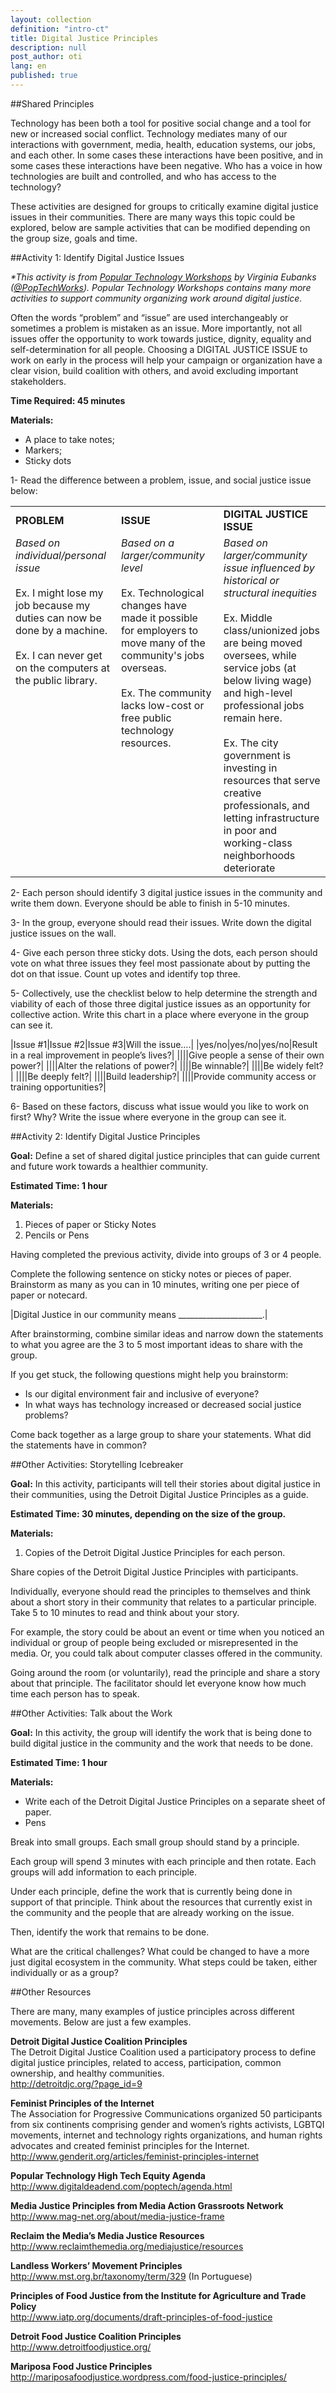 ```yaml
---
layout: collection
definition: "intro-ct"
title: Digital Justice Principles
description: null
post_author: oti
lang: en
published: true
---
```


##Shared Principles

Technology has been both a tool for positive social change and a tool for new or increased social conflict. Technology mediates many of our interactions with government, media, health, education systems, our jobs, and each other. In some cases these interactions have been positive, and in some cases these interactions have been negative. Who has a voice in how technologies are built and controlled, and who has access to the technology?

These activities are designed for groups to critically examine digital justice issues in their communities. There are many ways this topic could be explored, below are sample activities that can be modified depending on the group size, goals and time.

##Activity 1: Identify Digital Justice Issues

<em>*This activity is from <a href="http://digitaldeadend.com/poptech/">Popular Technology Workshops</a> by Virginia Eubanks (<a href="https://twitter.com/poptechworks">@PopTechWorks</a>). Popular Technology Workshops contains many more activities to support community organizing work around digital justice. </em>

Often the words “problem” and “issue” are used interchangeably or sometimes a problem is mistaken as an issue. More importantly, not all issues offer the opportunity to work towards justice, dignity, equality and self-determination for all people. Choosing a DIGITAL JUSTICE ISSUE to work on early in the process will help your campaign or organization have a clear vision, build coalition with others, and avoid excluding important stakeholders.
 
**Time Required: 45 minutes**

**Materials:**

 - A place to take notes;  
 - Markers;  
 - Sticky dots

1- Read the difference between a problem, issue, and social justice 
issue below:
 
<table>
<tr><td><strong>PROBLEM</strong></td><td><strong>ISSUE</strong></td><td><strong>DIGITAL JUSTICE ISSUE</strong></td></tr>
<tr><td style="vertical-align:top;">
<em>Based on individual/personal issue</em><br/><br/>
Ex. I might lose my job because my duties can now be done by a machine.<br /><br/>
Ex. I can never get on the computers at the public library. 
</td>
<td style="vertical-align:top;">
<em>Based on a larger/community level </em><br /><br/>
Ex. Technological changes have made it possible for employers to move many of the community's jobs overseas.<br /><br/>
Ex. The community lacks low-cost or free public technology resources. 
</td>
<td style="vertical-align:top;">
<em>Based on larger/community issue influenced by historical or structural inequities </em><br /><br/>
Ex. Middle class/unionized jobs are being moved oversees, while service jobs (at below living wage) and high-level professional jobs remain here.<br /><br/>
Ex. The city government is investing in resources that serve creative professionals, and letting infrastructure in poor and working-class neighborhoods deteriorate
</td></tr>
 </table>

2- Each person should identify 3 digital justice issues in the community and write them down. Everyone should be able to finish in 5-10 minutes.

3- In the group, everyone should read their issues. Write down the digital justice issues on the wall.
 
4- Give each person three sticky dots. Using the dots, each person should vote on what three issues they feel most passionate about by putting the dot on that issue. Count up votes and identify top three.
 
5- Collectively, use the checklist below to help determine the strength and viability of each of those three digital justice issues as an opportunity for collective action. Write this chart in a place where everyone in the group can see it.


|Issue #1|Issue #2|Issue #3|Will the issue….|
|yes/no|yes/no|yes/no|Result in a real improvement in people’s lives?|
||||Give people a sense of their own power?|
||||Alter the relations of  power?|
||||Be winnable?|
||||Be widely felt?|
||||Be deeply felt?|
||||Build leadership?|
||||Provide community access or training opportunities?|
 

6- Based on these factors, discuss what issue would you like to work on first? Why? Write the issue where everyone in the group can see it.


##Activity 2: Identify Digital Justice Principles

**Goal:** Define a set of shared digital justice principles that can guide current and future work towards a healthier community.

**Estimated Time: 1 hour**

**Materials:**

1. Pieces of paper or Sticky Notes
2. Pencils or Pens

Having completed the previous activity, divide into groups of 3 or 4 people.

Complete the following sentence on sticky notes or pieces of paper. Brainstorm as many as you can in 10 minutes, writing one per piece of paper or notecard.


|Digital Justice in our community means _____________________.|


After brainstorming, combine similar ideas and narrow down the statements to what you agree are the 3 to 5 most important ideas to share with the group.

If you get stuck, the following questions might help you brainstorm:

- Is our digital environment fair and inclusive of everyone?
- In what ways has technology increased or decreased social justice problems?

Come back together as a large group to share your statements. What did the statements have in common?

##Other Activities: Storytelling Icebreaker

**Goal:** In this activity, participants will tell their stories about digital justice in their communities, using the Detroit Digital Justice Principles as a guide.

**Estimated Time: 30 minutes, depending on the size of the group.**

**Materials:**

1. Copies of the Detroit Digital Justice Principles for each person.

Share copies of the Detroit Digital Justice Principles with participants.

Individually, everyone should read the principles to themselves and think about a short story in their community that relates to a particular principle. Take 5 to 10 minutes to read and think about your story.

For example, the story could be about an event or time when you noticed an individual or group of people being excluded or misrepresented in the media. Or, you could talk about computer classes offered in the community.

Going around the room (or voluntarily), read the principle and share a story about that principle. The facilitator should let everyone know how much time each person has to speak.

##Other Activities: Talk about the Work

**Goal:** In this activity, the group will identify the work that is being done to build digital justice in the community and the work that needs to be done.

**Estimated Time: 1 hour**

**Materials:**

- Write each of the Detroit Digital Justice Principles on a separate sheet of paper.
- Pens

Break into small groups. Each small group should stand by a principle. 

Each group will spend 3 minutes with each principle and then rotate. Each groups will add information to each principle.

Under each principle, define the work that is currently being done in support of that principle. Think about the resources that currently exist in the community and the people that are already working on the issue.

Then, identify the work that remains to be done. 

What are the critical challenges? What could be changed to have a more just digital ecosystem in the community. What steps could be taken, either individually or as a group?

##Other Resources

There are many, many examples of justice principles across different movements. Below are just a few examples.

<p><strong>Detroit Digital Justice Coalition Principles</strong> <br>
The Detroit Digital Justice Coalition used a participatory process to define digital justice principles, related to access, participation, common ownership, and healthy communities. <br>
<a href="http://detroitdjc.org/?page_id=9">http://detroitdjc.org/?page_id=9</a></p>

<p><strong>Feminist Principles of the Internet</strong> <br>
The Association for Progressive Communications organized 50 participants from six continents comprising gender and women’s rights activists, LGBTQI movements, internet and technology rights organizations, and human rights advocates and created feminist principles for the Internet. <br>
<a href="http://www.genderit.org/articles/feminist-principles-internet">http://www.genderit.org/articles/feminist-principles-internet</a></p>

<p><strong>Popular Technology High Tech Equity Agenda</strong> <br>
<a href="http://www.digitaldeadend.com/poptech/agenda.html">http://www.digitaldeadend.com/poptech/agenda.html</a></p>

<p><strong>Media Justice Principles from Media Action Grassroots Network</strong> <br>
<a href="http://www.mag-net.org/about/media-justice-frame">http://www.mag-net.org/about/media-justice-frame</a></p>

<p><strong>Reclaim the Media’s Media Justice Resources</strong> <br>
<a href="http://www.reclaimthemedia.org/mediajustice/resources">http://www.reclaimthemedia.org/mediajustice/resources</a></p>

<p><strong>Landless Workers’ Movement Principles</strong> <br>
<a href="http://www.mst.org.br/taxonomy/term/329">http://www.mst.org.br/taxonomy/term/329</a>  (In Portuguese)</p>

<p><strong>Principles of Food Justice from the Institute for Agriculture and Trade Policy</strong><br>
<a href="http://www.iatp.org/documents/draft-principles-of-food-justice">http://www.iatp.org/documents/draft-principles-of-food-justice</a></p>

<p><strong>Detroit Food Justice Coalition Principles</strong> <br>
<a href="http://www.detroitfoodjustice.org/">http://www.detroitfoodjustice.org/</a></p>

<p><strong>Mariposa Food Justice Principles</strong> <br>
<a href="http://mariposafoodjustice.wordpress.com/food-justice-principles/">http://mariposafoodjustice.wordpress.com/food-justice-principles/</a></p>